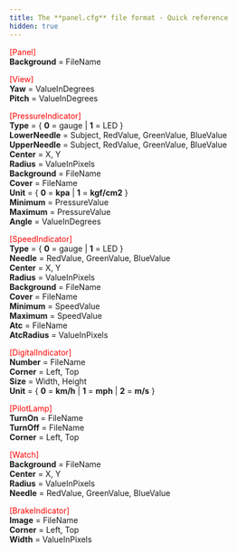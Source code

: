 ```yaml
---
title: The **panel.cfg** file format - Quick reference
hidden: true
---
```


<font color="red">[Panel]</font>  
**Background** = FileName

<font color="red">[View]</font>  
**Yaw** = ValueInDegrees  
**Pitch** = ValueInDegrees

<font color="red">[PressureIndicator]</font>  
**Type** = { **0** = gauge | **1** = LED }  
**LowerNeedle** = Subject, RedValue, GreenValue, BlueValue  
**UpperNeedle** = Subject, RedValue, GreenValue, BlueValue  
**Center** = X, Y  
**Radius** = ValueInPixels  
**Background** = FileName  
**Cover** = FileName  
**Unit** = { **0** = **kpa** | **1** = **kgf/cm2** }  
**Minimum** = PressureValue  
**Maximum** = PressureValue  
**Angle** = ValueInDegrees

<font color="red">[SpeedIndicator]</font>  
**Type** = { **0** = gauge | **1** = LED }  
**Needle** = RedValue, GreenValue, BlueValue  
**Center** = X, Y  
**Radius** = ValueInPixels  
**Background** = FileName  
**Cover** = FileName  
**Minimum** = SpeedValue  
**Maximum** = SpeedValue  
**Atc** = FileName  
**AtcRadius** = ValueInPixels

<font color="red">[DigitalIndicator]</font>  
**Number** = FileName  
**Corner** = Left, Top  
**Size** = Width, Height  
**Unit** = { **0** = **km/h** | **1** = **mph** | **2** = **m/s** }

<font color="red">[PilotLamp]</font>  
**TurnOn** = FileName  
**TurnOff** = FileName  
**Corner** = Left, Top

<font color="red">[Watch]</font>  
**Background** = FileName  
**Center** = X, Y  
**Radius** = ValueInPixels  
**Needle** = RedValue, GreenValue, BlueValue

<font color="red">[BrakeIndicator]</font>  
**Image** = FileName  
**Corner** = Left, Top  
**Width** = ValueInPixels